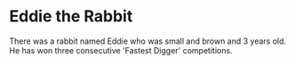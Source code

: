 # Eddie the Rabbit

There was a rabbit named Eddie who was small and brown and 3 years old.
He has won three consecutive 'Fastest Digger' competitions.